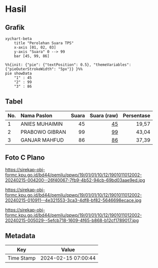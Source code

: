 # Hasil

## Grafik

```mermaid
xychart-beta
    title "Perolehan Suara TPS"
    x-axis [01, 02, 03]
    y-axis "Suara" 0 --> 99
    bar [45, 99, 86]
```

```mermaid
%%{init: {"pie": {"textPosition": 0.5}, "themeVariables": {"pieOuterStrokeWidth": "5px"}} }%%
pie showData
    "1" : 45
    "2" : 99
    "3" : 86
```

## Tabel

| No. | Nama Paslon    | Suara | Suara (raw) | Persentase |
|:--- |:-------------- | -----:| -----------:| ----------:|
| 1   | ANIES MUHAIMIN | 45    | [45][p-1]   | 19,57      |
| 2   | PRABOWO GIBRAN | 99    | [99][p-2]   | 43,04      |
| 3   | GANJAR MAHFUD  | 86    | [86][p-3]   | 37,39      |


[p-1]: https://github.com/gigit-pemilu/pemilu-2024-19-kepulauan-bangka-belitung/blob/main/pilpres/hitung-suara/sub/19-kepulauan-bangka-belitung/sub/01-bangka/sub/01-sungailiat/sub/1012-lubuk-kelik/sub/002-tps/sub/paslon-1.txt
[p-2]: https://github.com/gigit-pemilu/pemilu-2024-19-kepulauan-bangka-belitung/blob/main/pilpres/hitung-suara/sub/19-kepulauan-bangka-belitung/sub/01-bangka/sub/01-sungailiat/sub/1012-lubuk-kelik/sub/002-tps/sub/paslon-2.txt
[p-3]: https://github.com/gigit-pemilu/pemilu-2024-19-kepulauan-bangka-belitung/blob/main/pilpres/hitung-suara/sub/19-kepulauan-bangka-belitung/sub/01-bangka/sub/01-sungailiat/sub/1012-lubuk-kelik/sub/002-tps/sub/paslon-3.txt

## Foto C Plano

https://sirekap-obj-formc.kpu.go.id/bd44/pemilu/ppwp/19/01/01/10/12/1901011012002-20240215-004200--26f40067-7fb9-4b52-94cb-69bd03aae9ed.jpg

https://sirekap-obj-formc.kpu.go.id/bd44/pemilu/ppwp/19/01/01/10/12/1901011012002-20240215-010911--4e321553-3ca3-4df8-bf82-5646698ecace.jpg

https://sirekap-obj-formc.kpu.go.id/bd44/pemilu/ppwp/19/01/01/10/12/1901011012002-20240215-005029--5efcb718-1609-4f65-b868-b12cf1789017.jpg


## Metadata

| Key        | Value               |
| ---------- | ------------------- |
| Time Stamp | 2024-02-15 07:00:44 |



